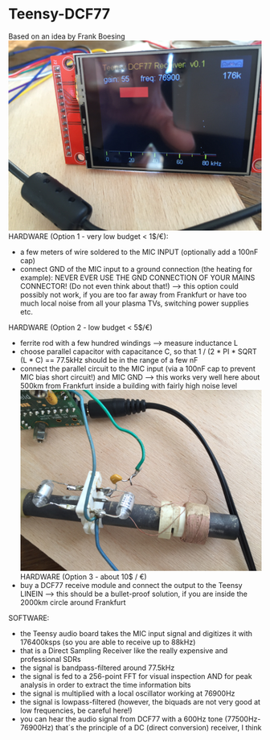 # Teensy-DCF77

Based on an idea by Frank Boesing
![](https://github.com/DD4WH/Teensy-DCF77/blob/master/IMG_2188.JPG)
HARDWARE (Option 1 - very low budget < 1$/€):
- a few meters of wire soldered to the MIC INPUT (optionally add a 100nF cap)
- connect GND of the MIC input to a ground connection (the heating for example): NEVER EVER USE THE GND CONNECTION OF YOUR MAINS CONNECTOR! (Do not even think about that!)
--> this option could possibly not work, if you are too far away from Frankfurt or have too much local noise from all your plasma TVs, switching power supplies etc.

HARDWARE (Option 2 - low budget < 5$/€)
- ferrite rod with a few hundred windings --> measure inductance L
- choose parallel capacitor with capacitance C, so that 1 / (2 * PI * SQRT (L * C) == 77.5kHz
should be in the range of a few nF
- connect the parallel circuit to the MIC input (via a 100nF cap to prevent MIC bias short circuit!) and MIC GND
--> this works very well here about 500km from Frankfurt inside a building with fairly high noise level
![](https://github.com/DD4WH/Teensy-DCF77/blob/master/IMG_2183.JPG)
HARDWARE (Option 3 - about 10$ / €)
- buy a DCF77 receive module and connect the output to the Teensy LINEIN
--> this should be a bullet-proof solution, if you are inside the 2000km circle around Frankfurt

SOFTWARE:
- the Teensy audio board takes the MIC input signal and digitizes it with 176400ksps (so you are able to receive up to 88kHz)
- that is a Direct Sampling Receiver like the really expensive and professional SDRs
- the signal is bandpass-filtered around 77.5kHz
- the signal is fed to a 256-point FFT for visual inspection AND for peak analysis in order to extract the time information bits
- the signal is multiplied with a local oscillator working at 76900Hz
- the signal is lowpass-filtered (however, the biquads are not very good at low frequencies, be careful here!)
- you can hear the audio signal from DCF77 with a 600Hz tone (77500Hz-76900Hz)
that´s the principle of a DC (direct conversion) receiver, I think
